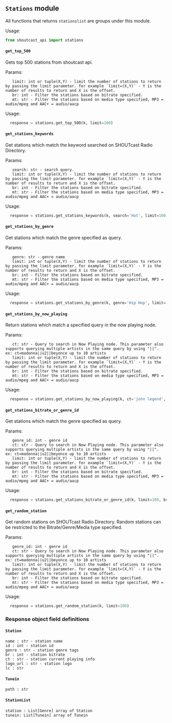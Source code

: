 ## `Stations` module
All functions that returns `stationslist` are groups under this module.

Usage:
```python
from shoutcast_api import stations
```

#### `get_top_500`
Gets top 500 stations from shoutcast api.

Params:
```k: str - API Dev Key.
   limit: int or tuple(X,Y) - limit the number of stations to return by passing the limit parameter. for example `limit=(X,Y)` - Y is the number of results to return and X is the offset.
   br: int - Filter the stations based on bitrate specified.
   mt: str - Filter the stations based on media type specified, MP3 = audio/mpeg and AAC+ = audio/aacp
```

Usage:
```python
  response = stations.get_top_500(k, limit=100)
```

#### `get_stations_keywords`
 Get stations which match the keyword searched on SHOUTcast Radio Directory.

Params:
```k: str - API Dev Key.
   search: str - search query.
   limit: int or tuple(X,Y) - limit the number of stations to return by passing the limit parameter. for example `limit=(X,Y)` - Y is the number of results to return and X is the offset.
   br: int - Filter the stations based on bitrate specified.
   mt: str - Filter the stations based on media type specified, MP3 = audio/mpeg and AAC+ = audio/aacp
```

Usage:
```python
  response = stations.get_stations_keywords(k, search='Hot', limit=100, br=128)
```

#### `get_stations_by_genre`
 Get stations which match the genre specified as query.

Params:
```k: str - API Dev Key.
   genre: str - genre name
   limit: int or tuple(X,Y) - limit the number of stations to return by passing the limit parameter. for example `limit=(X,Y)` - Y is the number of results to return and X is the offset.
   br: int - Filter the stations based on bitrate specified.
   mt: str - Filter the stations based on media type specified, MP3 = audio/mpeg and AAC+ = audio/aacp
```

Usage:
```python
  response = stations.get_stations_by_genre(k, genre='Hip Hop', limit=100, br=128)
```


#### `get_stations_by_now_playing`
 Return stations which match a specified query in the now playing node. 

Params:
```k: str - API Dev Key.
   ct: str - Query to search in Now Playing node. This parameter also supports querying multiple artists in the same query by using "||". ex: ct=madonna||u2||beyonce up to 10 artists 
   limit: int or tuple(X,Y) - limit the number of stations to return by passing the limit parameter. for example `limit=(X,Y)` - Y is the number of results to return and X is the offset.
   br: int - Filter the stations based on bitrate specified.
   mt: str - Filter the stations based on media type specified, MP3 = audio/mpeg and AAC+ = audio/aacp
```

Usage:
```python
  response = stations.get_stations_by_now_playing(k, ct='john legend', limit=100, br=128)
```

#### `get_stations_bitrate_or_genre_id`
  Get stations which match the genre specified as query.

Params:
```k: str - API Dev Key.
   genre_id: int - genre id
   ct: str - Query to search in Now Playing node. This parameter also supports querying multiple artists in the same query by using "||". ex: ct=madonna||u2||beyonce up to 10 artists 
   limit: int or tuple(X,Y) - limit the number of stations to return by passing the limit parameter. for example `limit=(X,Y)` - Y is the number of results to return and X is the offset.
   br: int - Filter the stations based on bitrate specified.
   mt: str - Filter the stations based on media type specified, MP3 = audio/mpeg and AAC+ = audio/aacp
```

Usage:
```python
  response = stations.get_stations_bitrate_or_genre_id(k, limit=100, br=128, genre_id=25)
```

#### `get_random_station`
 Get random stations on SHOUTcast Radio Directory. Random stations can be restricted to the Bitrate/Genre/Media type specified.

Params:
```k: str - API Dev Key.
   genre_id: int - genre id
   ct: str - Query to search in Now Playing node. This parameter also supports querying multiple artists in the same query by using "||". ex: ct=madonna||u2||beyonce up to 10 artists 
   limit: int or tuple(X,Y) - limit the number of stations to return by passing the limit parameter. for example `limit=(X,Y)` - Y is the number of results to return and X is the offset.
   br: int - Filter the stations based on bitrate specified.
   mt: str - Filter the stations based on media type specified, MP3 = audio/mpeg and AAC+ = audio/aacp
```

Usage:
```python
  response = stations.get_random_station(k, limit=100)
```



### Response object field definitions

#### `Station`

```
name : str - station name
id : int - station id
genre : str - station genre tags
br : int - station bitrate
ct : str - station current playing info
logo_url : str - station logo
lc : str
```

#### `Tunein`

```
path : str
```

#### `StationList`

```
station : List[Genre] array of Station
tunein: List[Tunein] array of Tunein
```